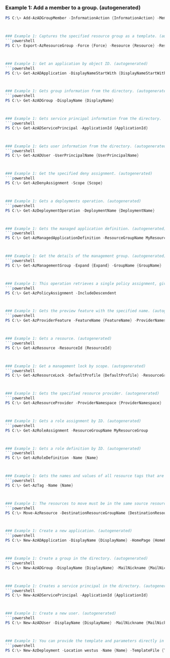 
### Example 1: Add a member to a group. (autogenerated)
```powershell
PS C:\> Add-AzADGroupMember -InformationAction {InformationAction} -MemberUserPrincipalName {MemberUserPrincipalName} -TargetGroupObjectId {TargetGroupObjectId}



### Example 1: Captures the specified resource group as a template. (autogenerated)
```powershell
PS C:\> Export-AzResourceGroup -Force {Force} -Resource {Resource} -ResourceGroupName MyResourceGroup -SkipAllParameterization {SkipAllParameterization}



### Example 1: Get an application by object ID. (autogenerated)
```powershell
PS C:\> Get-AzADApplication -DisplayNameStartWith {DisplayNameStartWith}



### Example 1: Gets group information from the directory. (autogenerated)
```powershell
PS C:\> Get-AzADGroup -DisplayName {DisplayName}



### Example 1: Gets service principal information from the directory.
```powershell
PS C:\> Get-AzADServicePrincipal -ApplicationId {ApplicationId}



### Example 1: Gets user information from the directory. (autogenerated)
```powershell
PS C:\> Get-AzADUser -UserPrincipalName {UserPrincipalName}



### Example 1: Get the specified deny assignment. (autogenerated)
```powershell
PS C:\> Get-AzDenyAssignment -Scope {Scope}



### Example 1: Gets a deployments operation. (autogenerated)
```powershell
PS C:\> Get-AzDeploymentOperation -DeploymentName {DeploymentName}



### Example 1: Gets the managed application definition. (autogenerated)
```powershell
PS C:\> Get-AzManagedApplicationDefinition -ResourceGroupName MyResourceGroup



### Example 1: Get the details of the management group. (autogenerated)
```powershell
PS C:\> Get-AzManagementGroup -Expand {Expand} -GroupName {GroupName}



### Example 1: This operation retrieves a single policy assignment, given its name and the scope it was created at. (autogenerated)
```powershell
PS C:\> Get-AzPolicyAssignment -IncludeDescendent 



### Example 1: Gets the preview feature with the specified name. (autogenerated)
```powershell
PS C:\> Get-AzProviderFeature -FeatureName {FeatureName} -ProviderNamespace {ProviderNamespace}



### Example 1: Gets a resource. (autogenerated)
```powershell
PS C:\> Get-AzResource -ResourceId {ResourceId}



### Example 1: Get a management lock by scope. (autogenerated)
```powershell
PS C:\> Get-AzResourceLock -DefaultProfile {DefaultProfile} -ResourceGroupName MyResourceGroup -ResourceName {ResourceName} -ResourceType {ResourceType}



### Example 1: Gets the specified resource provider. (autogenerated)
```powershell
PS C:\> Get-AzResourceProvider -ProviderNamespace {ProviderNamespace}



### Example 1: Gets a role assignment by ID. (autogenerated)
```powershell
PS C:\> Get-AzRoleAssignment -ResourceGroupName MyResourceGroup



### Example 1: Gets a role definition by ID. (autogenerated)
```powershell
PS C:\> Get-AzRoleDefinition -Name {Name}



### Example 1: Gets the names and values of all resource tags that are defined in a subscription. (autogenerated)
```powershell
PS C:\> Get-AzTag -Name {Name}



### Example 1: The resources to move must be in the same source resource group.
```powershell
PS C:\> Move-AzResource -DestinationResourceGroupName {DestinationResourceGroupName} -Force {Force} -ResourceId {ResourceId}



### Example 1: Create a new application. (autogenerated)
```powershell
PS C:\> New-AzADApplication -DisplayName {DisplayName} -HomePage {HomePage} -IdentifierUris {IdentifierUris} -Password {Password}



### Example 1: Create a group in the directory. (autogenerated)
```powershell
PS C:\> New-AzADGroup -DisplayName {DisplayName} -MailNickname {MailNickname}



### Example 1: Creates a service principal in the directory. (autogenerated)
```powershell
PS C:\> New-AzADServicePrincipal -ApplicationId {ApplicationId}



### Example 1: Create a new user. (autogenerated)
```powershell
PS C:\> New-AzADUser -DisplayName {DisplayName} -MailNickname {MailNickname} -Password {Password} -UserPrincipalName {UserPrincipalName}



### Example 1: You can provide the template and parameters directly in the request or link to JSON files. (autogenerated)
```powershell
PS C:\> New-AzDeployment -Location westus -Name {Name} -TemplateFile {TemplateFile} -TemplateParameterObject {TemplateParameterObject}


